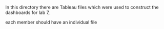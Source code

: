 In this directory there are Tableau files which were used to construct the dashboards for lab 7,

each member should have an individual file
